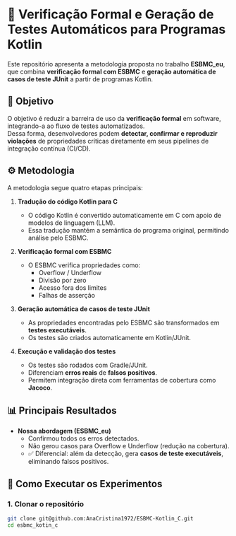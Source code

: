 # 🔎 Verificação Formal e Geração de Testes Automáticos para Programas Kotlin

Este repositório apresenta a metodologia proposta no trabalho **ESBMC_eu**, que combina **verificação formal com ESBMC** e **geração automática de casos de teste JUnit** a partir de programas Kotlin.


## 📌 Objetivo
O objetivo é reduzir a barreira de uso da **verificação formal** em software, integrando-a ao fluxo de testes automatizados.  
Dessa forma, desenvolvedores podem **detectar, confirmar e reproduzir violações** de propriedades críticas diretamente em seus pipelines de integração contínua (CI/CD).


## ⚙️ Metodologia

A metodologia segue quatro etapas principais:

1. **Tradução do código Kotlin para C**  
   - O código Kotlin é convertido automaticamente em C com apoio de modelos de linguagem (LLM).  
   - Essa tradução mantém a semântica do programa original, permitindo análise pelo ESBMC.

2. **Verificação formal com ESBMC**  
   - O ESBMC verifica propriedades como:  
     - Overflow / Underflow  
     - Divisão por zero  
     - Acesso fora dos limites  
     - Falhas de asserção  

3. **Geração automática de casos de teste JUnit**  
   - As propriedades encontradas  pelo ESBMC são transformados em **testes executáveis**.  
   - Os testes são criados automaticamente em Kotlin/JUnit.

4. **Execução e validação dos testes**  
   - Os testes são rodados com Gradle/JUnit.  
   - Diferenciam **erros reais** de **falsos positivos**.  
   - Permitem integração direta com ferramentas de cobertura como **Jacoco**.


## 📊 Principais Resultados

- **Nossa abordagem (ESBMC_eu)**  
  - Confirmou todos os erros detectados.  
  - Não gerou casos para Overflow e Underflow (redução na cobertura).  
  - ✅ Diferencial: além da detecção, gera **casos de teste executáveis**, eliminando falsos positivos.  


## 🚀 Como Executar os Experimentos

### 1. Clonar o repositório
```bash
git clone git@github.com:AnaCristina1972/ESBMC-Kotlin_C.git
cd esbmc_kotin_c
